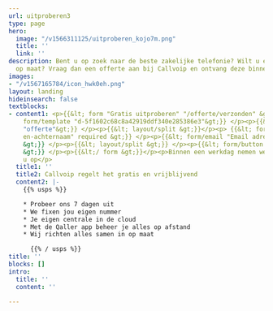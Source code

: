 ```yaml
---
url: uitproberen3
type: page
hero:
  image: "/v1566311125/uitproberen_kojo7m.png"
  title: ''
  link: ''
description: Bent u op zoek naar de beste zakelijke telefonie? Wilt u een offerte
  op maat? Vraag dan een offerte aan bij Callvoip en ontvang deze binnen 1 dag.
images:
- "/v1567165784/icon_hwk0eh.png"
layout: landing
hideinsearch: false
textblocks:
- content1: <p>{{&lt; form "Gratis uitproberen" "/offerte/verzonden" &gt;}} </p><p>{{&lt;
    form/template "d-5f1602c68c8a42919ddf340e285386e3"&gt;}} </p><p>{{&lt; form/to
    "offerte"&gt;}} </p><p>{{&lt; layout/split &gt;}}</p><p> {{&lt; form/input "Voor
    en-achternaam" required &gt;}} </p><p>{{&lt; form/email "Email adres" required
    &gt;}} </p><p>{{&lt; layout/split &gt;}} </p><p>{{&lt; form/button "Gratis uitproberen"
    &gt;}} </p><p>{{&lt;/ form &gt;}}</p><p>Binnen een werkdag nemen we contact met
    u op</p>
  title1: ''
  title2: Callvoip regelt het gratis en vrijblijvend
  content2: |-
    {{% usps %}}

    * Probeer ons 7 dagen uit
    * We fixen jou eigen nummer
    * Je eigen centrale in de cloud
    * Met de Qaller app beheer je alles op afstand
    * Wij richten alles samen in op maat

      {{% / usps %}}
title: ''
blocks: []
intro:
  title: ''
  content: ''

---
```


